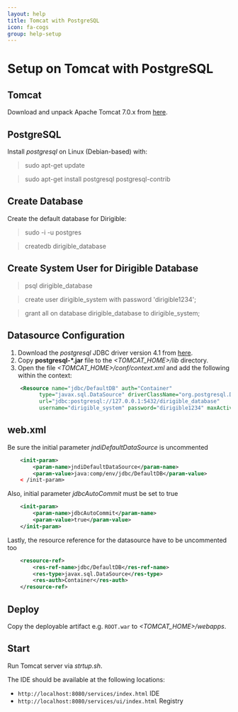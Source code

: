 ```yaml
---
layout: help
title: Tomcat with PostgreSQL
icon: fa-cogs
group: help-setup
---
```


Setup on Tomcat with PostgreSQL
===


Tomcat
---

Download and unpack Apache Tomcat 7.0.x from [here](http://tomcat.apache.org/download-70.cgi).

PostgreSQL
---

Install *postgresql* on Linux (Debian-based) with:

> sudo apt-get update

> sudo apt-get install postgresql postgresql-contrib

Create Database
---

Create the default database for Dirigible:

> sudo -i -u postgres

> createdb dirigible_database

Create System User for Dirigible Database
---

> psql dirigible_database

> create user dirigible_system with password 'dirigible1234';

> grant all on database dirigible_database to dirigible_system;

Datasource Configuration
---

1. Download the *postgresql* JDBC driver version 4.1 from [here](http://jdbc.postgresql.org/download.html).
2. Copy **postgresql-*.jar** file to the *<TOMCAT_HOME>/lib* directory.
3. Open the file *<TOMCAT_HOME>/conf/context.xml* and add the following within the context:

```xml
    <Resource name="jdbc/DefaultDB" auth="Container"
          type="javax.sql.DataSource" driverClassName="org.postgresql.Driver"
          url="jdbc:postgresql://127.0.0.1:5432/dirigible_database"
          username="dirigible_system" password="dirigible1234" maxActive="20" maxIdle="10" maxWait="-1"/>
```

web.xml
---

Be sure the initial parameter *jndiDefaultDataSource* is uncommented

```xml
    <init-param>
        <param-name>jndiDefaultDataSource</param-name>
        <param-value>java:comp/env/jdbc/DefaultDB</param-value>
    < /init-param>
```

Also, initial parameter *jdbcAutoCommit* must be set to true

```xml
    <init-param>
        <param-name>jdbcAutoCommit</param-name>
        <param-value>true</param-value>
    </init-param>
```

Lastly, the resource reference for the datasource have to be uncommented too

```xml
    <resource-ref>
        <res-ref-name>jdbc/DefaultDB</res-ref-name>
        <res-type>javax.sql.DataSource</res-type>
        <res-auth>Container</res-auth>
    </resource-ref>
```

Deploy
---

Copy the deployable artifact e.g. `ROOT.war` to *<TOMCAT_HOME>/webapps*.

Start
---

Run Tomcat server via *strtup.sh*. 

The IDE should be available at the following locations: 

* `http://localhost:8080/services/index.html` IDE
* `http://localhost:8080/services/ui/index.html` Registry

